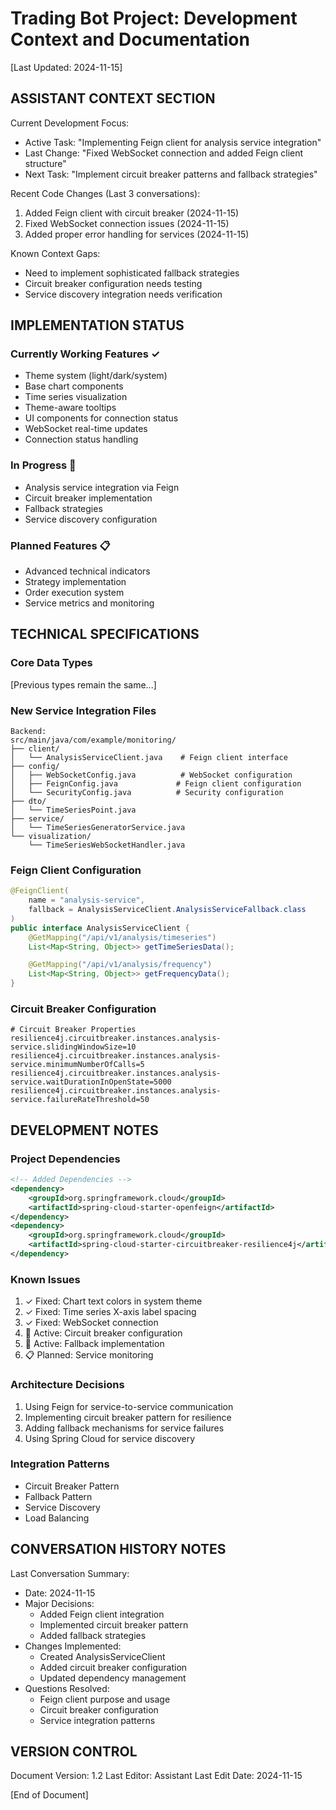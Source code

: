 # Trading Bot Project: Development Context and Documentation
[Last Updated: 2024-11-15]

## ASSISTANT CONTEXT SECTION

Current Development Focus:
- Active Task: "Implementing Feign client for analysis service integration"
- Last Change: "Fixed WebSocket connection and added Feign client structure"
- Next Task: "Implement circuit breaker patterns and fallback strategies"

Recent Code Changes (Last 3 conversations):
1. Added Feign client with circuit breaker (2024-11-15)
2. Fixed WebSocket connection issues (2024-11-15)
3. Added proper error handling for services (2024-11-15)

Known Context Gaps:
- Need to implement sophisticated fallback strategies
- Circuit breaker configuration needs testing
- Service discovery integration needs verification

## IMPLEMENTATION STATUS

### Currently Working Features ✓
- Theme system (light/dark/system)
- Base chart components
- Time series visualization
- Theme-aware tooltips
- UI components for connection status
- WebSocket real-time updates
- Connection status handling

### In Progress 🔄
- Analysis service integration via Feign
- Circuit breaker implementation
- Fallback strategies
- Service discovery configuration

### Planned Features 📋
- Advanced technical indicators
- Strategy implementation
- Order execution system
- Service metrics and monitoring

## TECHNICAL SPECIFICATIONS

### Core Data Types
[Previous types remain the same...]

### New Service Integration Files
```
Backend:
src/main/java/com/example/monitoring/
├── client/
│   └── AnalysisServiceClient.java    # Feign client interface
├── config/
│   ├── WebSocketConfig.java          # WebSocket configuration
│   ├── FeignConfig.java             # Feign client configuration
│   └── SecurityConfig.java          # Security configuration
├── dto/
│   └── TimeSeriesPoint.java
├── service/
│   └── TimeSeriesGeneratorService.java
└── visualization/
    └── TimeSeriesWebSocketHandler.java
```

### Feign Client Configuration
```java
@FeignClient(
    name = "analysis-service",
    fallback = AnalysisServiceClient.AnalysisServiceFallback.class
)
public interface AnalysisServiceClient {
    @GetMapping("/api/v1/analysis/timeseries")
    List<Map<String, Object>> getTimeSeriesData();

    @GetMapping("/api/v1/analysis/frequency")
    List<Map<String, Object>> getFrequencyData();
}
```

### Circuit Breaker Configuration
```properties
# Circuit Breaker Properties
resilience4j.circuitbreaker.instances.analysis-service.slidingWindowSize=10
resilience4j.circuitbreaker.instances.analysis-service.minimumNumberOfCalls=5
resilience4j.circuitbreaker.instances.analysis-service.waitDurationInOpenState=5000
resilience4j.circuitbreaker.instances.analysis-service.failureRateThreshold=50
```

## DEVELOPMENT NOTES

### Project Dependencies
```xml
<!-- Added Dependencies -->
<dependency>
    <groupId>org.springframework.cloud</groupId>
    <artifactId>spring-cloud-starter-openfeign</artifactId>
</dependency>
<dependency>
    <groupId>org.springframework.cloud</groupId>
    <artifactId>spring-cloud-starter-circuitbreaker-resilience4j</artifactId>
</dependency>
```

### Known Issues
1. ✓ Fixed: Chart text colors in system theme
2. ✓ Fixed: Time series X-axis label spacing
3. ✓ Fixed: WebSocket connection
4. 🔄 Active: Circuit breaker configuration
5. 🔄 Active: Fallback implementation
6. 📋 Planned: Service monitoring

### Architecture Decisions
1. Using Feign for service-to-service communication
2. Implementing circuit breaker pattern for resilience
3. Adding fallback mechanisms for service failures
4. Using Spring Cloud for service discovery

### Integration Patterns
- Circuit Breaker Pattern
- Fallback Pattern
- Service Discovery
- Load Balancing

## CONVERSATION HISTORY NOTES

Last Conversation Summary:
- Date: 2024-11-15
- Major Decisions:
    - Added Feign client integration
    - Implemented circuit breaker pattern
    - Added fallback strategies
- Changes Implemented:
    - Created AnalysisServiceClient
    - Added circuit breaker configuration
    - Updated dependency management
- Questions Resolved:
    - Feign client purpose and usage
    - Circuit breaker configuration
    - Service integration patterns

## VERSION CONTROL
Document Version: 1.2
Last Editor: Assistant
Last Edit Date: 2024-11-15

[End of Document]